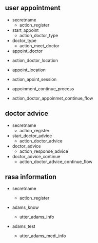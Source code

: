 ## user appointment
* secretname
  - action_register
* start_appoint
  - action_doctor_type
* doctor_type
  - action_meet_doctor
* appoint_doctor
 - action_doctor_location
* appoint_location
 - action_apoint_session
* appoinment_continue_process
 - action_doctor_appoinmet_continue_flow


## doctor advice
* secretname
  - action_register
* start_doctor_advice
  - action_doctor_advice
* doctor_advice
  - action_response_advice
* doctor_advice_continue
  - action_doctor_advice_continue_flow


## rasa information 
* secretname
  - action_register
* adams_know
  - utter_adams_info

* adams_test
  - utter_adams_medi_info